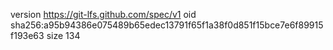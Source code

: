 version https://git-lfs.github.com/spec/v1
oid sha256:a95b94386e075489b65edec13791f65f1a38f0d851f15bce7e6f89915f193e63
size 134
